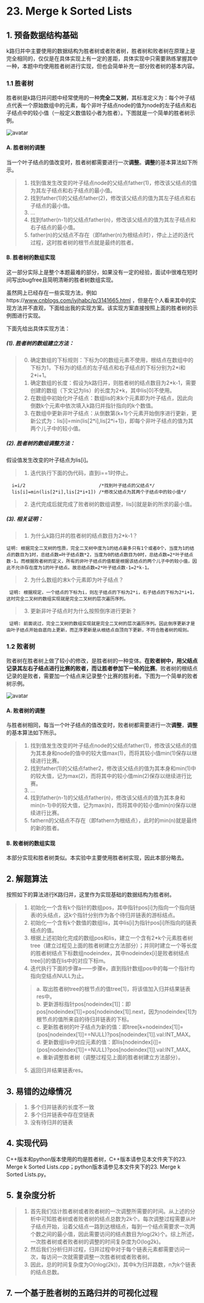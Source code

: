   # 23. Merge k Sorted Lists
 
  ## 1. 预备数据结构基础
 
  k路归并中主要使用的数据结构为胜者树或者败者树，胜者树和败者树在原理上是完全相同的，仅仅是在具体实现上有一定的差距，具体实现中只需要熟练掌握其中一种，本题中均使用胜者树进行实现，但也会简单补充一部分败者树的基本内容。
  
  ### 1.1 胜者树
 
  胜者树是k路归并问题中经常使用的一种**完全二叉树**，其标准定义为：每个叶子结点代表一个原始数组中的元素，每个非叶子结点node的值为node的左子结点和右子结点中的较小值（一般定义数值较小者为胜者）。下图就是一个简单的胜者树示例。
  
  ![avatar](https://raw.githubusercontent.com/Happyxianyueveryday/Leetcode-Notebook/master/Linked%20List/23.%20Merge%20k%20Sorted%20Lists/1350310110_2414.jpg)
  
  #### A. 胜者树的调整
  当一个叶子结点的值改变时，胜者树都需要进行一次**调整**。**调整**的基本算法如下所示。
  
  > 1. 找到值发生改变的叶子结点node的父结点father(1)，修改该父结点的值为其左子结点和右子结点的最小值。
  > 2. 找到father(1)的父结点father(2)，修改该父结点的值为其左子结点和右子结点的最小值。
  > 3. ...
  > 4. 找到father(n-1)的父结点father(n)，修改该父结点的值为其左子结点和右子结点的最小值。
  > 5. father(n)的父结点不存在（即father(n)为根结点时），停止上述的迭代过程，这时胜者树的根节点就是最终的胜者。
  
  #### B. 胜者树的数组实现
  这一部分实际上是整个本题最难的部分，如果没有一定的经验，面试中很难在短时间写出bugfree且简明清晰的胜者树数组实现。
  
  虽然网上已经存在一些实现方法，例如https://www.cnblogs.com/iyjhabc/p/3141665.html ，但是在个人看来其中的实现方法并不直观，下面给出我的实现方案。该实现方案直接按照上面的胜者树的示例图进行实现。
  
  下面先给出具体实现方法：
  
  ##### (1). 胜者树的数组建立方法：
  
  > 0. 确定数组的下标规则：下标为0的数组元素不使用，根结点在数组中的下标为1，下标为i的结点的左子结点和右子结点的下标分别为2\*i和2\*i+1。
  > 1. 确定数组的长度：假设为k路归并，则胜者树的结点数目为2\*k-1，需要创建的数组（下文记为lis）的长度为2\*k，其中lis\[0]不使用。
  > 2. 在数组中初始化叶子结点：数组lis的末k个元素即为叶子结点，因此向倒数k个元素中依次填入k路归并指针指向的k个数值。
  > 3. 在数组中更新非叶子结点：从倒数第(k+1)个元素开始倒序进行更新，更新公式为：lis\[i]=min(lis\[2\*i],lis\[2\*i+1])，即每个非叶子结点的值为其两个儿子中的较小值。
  
  ##### (2). 胜者树的数组调整方法：
  假设值发生改变的叶子结点为lis\[i]。
  > 1. 迭代执行下面的伪代码，直到i==1时停止。
  
      i=i/2                           /*找到叶子结点的父结点*/
      lis[i]=min(lis[2*i],lis[2*i+1]) /*修改父结点为其两个子结点中的较小值*/   
      
  > 2. 迭代完成后就完成了败者树的数组调整，lis\[i]就是新的所求的最小值。
  
  ##### (3). 相关证明：
  > 1. 为什么k路归并的胜者树的结点数目为2\*k-1？
  
    证明: 根据完全二叉树的性质，完全二叉树中度为1的结点最多只有1个或者0个，当度为1的结点的数目为1时，总结点数=叶子结点数*2，当度为0的结点数目为0时，总结点数=2*叶子结点数-1。而根据败者树的定义，所有的非叶子结点的值都是根据该结点的两个儿子中的较小值，因此不允许存在度为1的叶子结点。故总结点数=2*叶子结点数-1=2*k-1。
  
  > 2. 为什么数组的末k个元素即为叶子结点？
  
     证明: 根据规定，一个结点的下标为i，则左子结点的下标为2*i，右子结点的下标为2*i+1，这时完全二叉树的数组实现就是完全二叉树的层次遍历序列。
  
  > 3. 更新非叶子结点时为什么按照倒序进行更新？
  
     证明: 前面说过，完全二叉树的数组实现就是完全二叉树的层次遍历序列。因此倒序更新才是由叶子结点开始自底向上更新，而正序更新是从根结点自顶向下更新，不符合胜者树的规则。
  
  
  
  
  ### 1.2 败者树
 
  败者树在胜者树上做了较小的修改，是胜者树的一种变体。**在败者树中，用父结点记录其左右子结点进行比赛的败者，而让胜者参加下一轮的比赛**。败者树的根结点记录的是败者，需要加一个结点来记录整个比赛的胜利者。下图为一个简单的败者树示例。
  
  ![avatar](https://raw.githubusercontent.com/Happyxianyueveryday/Leetcode-Notebook/master/Linked%20List/23.%20Merge%20k%20Sorted%20Lists/1350310705_4079.jpg)
  
  #### A. 败者树的调整
  与胜者树相同，每当一个叶子结点的值改变时，败者树都需要进行一次**调整**，**调整**的基本算法如下所示。
  > 1. 找到值发生改变的叶子结点node的父结点father(1)，修改该父结点的值为其本身和node的值中的较大值max(1)，而将其较小值min(1)保存以继续进行比赛。
  > 2. 找到father(1)的父结点father2，修改该父结点的值为其本身和min(1)中的较大值，记为max(2)，而将其中的较小值min(2)保存以继续进行比赛。
  > 3. ...
  > 4. 找到father(n-1)的父结点father(n)，修改该父结点的值为其本身和min(n-1)中的较大值，记为max(n)，而将其中的较小值min(n)保存以继续进行比赛。
  > 5. fathern的父结点不存在（即fathern为根结点），此时的min(n)就是最终的新的胜者。
  
  #### B. 败者树的数组实现
  本部分实现和胜者树类似。本实验中主要使用胜者树实现，因此本部分略去。
  
  
  ## 2. 解题算法
  按照如下的算法进行K路归并，这里作为实现基础的数据结构为胜者树。
  
  > 1. 初始化一个含有k个指针的数组pos，其中指针pos\[i]为指向一个指向链表i的头结点，这k个指针分别作为各个待归并链表的游标结点。
  > 2. 初始化一个含有k个数值的数组lis，其中lis\[i]为指针pos\[i]所指向的链表结点的值。
  > 3. 根据上述初始化完成的数组pos和lis，建立一个含有2\*k个元素胜者树tree（建立过程见上面的胜者树建立方法部分）；并同时建立一个等长度的胜者树结点下标数组nodeindex，其中nodeindex\[i]是败者树结点tree\[i]的值在lis中的对应下标m。
  > 4. 迭代执行下面的步骤a——步骤e，直到指针数组pos中的每一个指针均指向空结点NULL为止。
  >> a. 取出胜者树tree的根节点的值tree\[1]，将该值加入归并结果链表res中。  
  >> b. 更新游标指针pos\[nodeindex[1]]：即pos\[nodeindex\[1]]=pos\[nodeindex\[1]].next，因为nodeindex\[1]为根节点的值所来自的待归并链表的下标。  
  >> c. 更新胜者树的叶子结点为新的值：即tree\[k+nodeindex\[1]]=(pos\[nodeindex\[1]]==NULL)?pos\[nodeindex\[1]].val:INT_MAX。  
  >> d. 更新数组lis中对应元素的值：即lis\[nodeindex\[i]]=(pos\[nodeindex\[1]]==NULL)?pos\[nodeindex\[1]].val:INT_MAX。  
  >> e. 重新调整胜者树（调整过程见上面的胜者树建立方法部分）。  
  > 5. 返回归并结果链表res。  
  
  ## 3. 易错的边缘情况
  
  > 1. 多个归并链表的长度不一致
  > 2. 多个归并链表中存在空链表
  > 3. 没有待归并的链表
  
  
  ## 4. 实现代码
  C++版本和python版本使用的均是胜者树，C++版本请参见本文件夹下的23. Merge k Sorted Lists.cpp；python版本请参见本文件夹下的23. Merge k Sorted Lists.py。
  
  ## 5. 复杂度分析
  > 1. 首先我们估计胜者树或者败者树的一次调整所需要的时间。从上述的分析中可知胜者树或者败者树的结点总数为2k个。每次调整过程需要从叶子结点开始，沿着父结点一路到达根结点，每到一个结点需要求一次两个数之间的最小值，因此需要访问的结点数目为log(2k)个。综上所述，一次胜者树或者败者树的调整的时间复杂度为O(log2k)。
  > 2. 然后我们分析归并过程，归并过程中对于每个链表元素都需要访问一次，每访问一次就需要调整一次胜者树或者败者树。
  > 3. 因此，总的时间复杂度为O(nlog(2k))，其中k为归并路数，n为k个链表的结点总数。
  
  ## 7. 一个基于胜者树的五路归并的可视化过程
  
  
 
  
  
  
  
  
